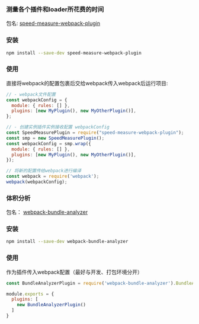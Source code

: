 ### 测量各个插件和loader所花费的时间
包名: [speed-measure-webpack-plugin](https://www.npmjs.com/package/speed-measure-webpack-plugin)

### 安装
```bash
npm install --save-dev speed-measure-webpack-plugin
```
### 使用
直接将webpack的配置包裹后交给webpack传入webpack后运行项目:
```js
// - webpack文件配置
const webpackConfig = {
  module: { rules: [] },
  plugins: [new MyPlugin(), new MyOtherPlugin()],
};

// - 创建实例插件实例接收配置 webpackConfig
const SpeedMeasurePlugin = require("speed-measure-webpack-plugin");
const smp = new SpeedMeasurePlugin();
const webpackConfig = smp.wrap({
  module: { rules: [] },
  plugins: [new MyPlugin(), new MyOtherPlugin()],
});

// 将新的配置传给webpack进行编译
const webpack = require('webpack');
webpack(webpackConfig);
```

### 体积分析
包名： [webpack-bundle-analyzer](https://www.npmjs.com/package/webpack-bundle-analyzer)

### 安装
```bash
npm install --save-dev webpack-bundle-analyzer
```
### 使用
作为插件传入webpack配置（最好与开发、打包环境分开）
```js
const BundleAnalyzerPlugin = require('webpack-bundle-analyzer').BundleAnalyzerPlugin;

module.exports = {
  plugins: [
    new BundleAnalyzerPlugin()
  ]
}
```